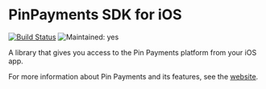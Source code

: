# PinPayments SDK for iOS

[![Build Status](https://travis-ci.org/KrugerHeavyIndustries/pinpayments-ios-sdk.svg?branch=feature%2Ftravis)](https://travis-ci.org/KrugerHeavyIndustries/pinpayments-ios-sdk)
![Maintained: yes](https://img.shields.io/badge/maintained-yes-brightgreen.svg)

A library that gives you access to the Pin Payments platform from your iOS app.

For more information about Pin Payments and its features, see the [website](https://www.pinpayments.com).
